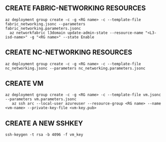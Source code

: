 ## CREATE FABRIC-NETWORKING RESOURCES
```
az deployment group create -c -g <RG name> -c --template-file fabric_networking.jsonc --parameters fabric_networking.parameters.jsonc
  az networkfabric l3domain update-admin-state --resource-name "<L3-isd-name>" -g "<RG name>" --state Enable	
```

## CREATE NC-NETWORKING RESOURCES
```
az deployment group create -c -g <RG name> -c --template-file nc_networking.jsonc --parameters nc_networking.parameters.jsonc				
```
## CREATE VM
```
az deployment group create -c -g <RG name> -c --template-file vm.jsonc --parameters vm.parameters.jsonc
   az ssh arc --local-user azureuser --resource-group <RG name> --name <vm-name> --private-key-file <vm-key.pub>				
```
## CREATE A NEW SSHKEY
```
ssh-keygen -t rsa -b 4096 -f vm_key
```

